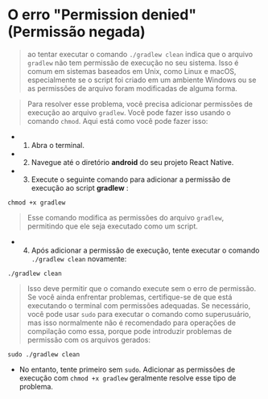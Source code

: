 # O erro "Permission denied" (Permissão negada)

> ao tentar executar o comando `./gradlew clean` indica que o arquivo `gradlew` não tem permissão de execução no seu sistema. Isso é comum em sistemas baseados em Unix, como Linux e macOS, especialmente se o script foi criado em um ambiente Windows ou se as permissões de arquivo foram modificadas de alguma forma.

> Para resolver esse problema, você precisa adicionar permissões de execução ao arquivo `gradlew`. Você pode fazer isso usando o comando `chmod`. Aqui está como você pode fazer isso:

- 1. Abra o terminal.

- 2. Navegue até o diretório **android** do seu projeto React Native.

- 3. Execute o seguinte comando para adicionar a permissão de execução ao script **gradlew** :

`
chmod +x gradlew
`

> Esse comando modifica as permissões do arquivo `gradlew`, permitindo que ele seja executado como um script.

- 4. Após adicionar a permissão de execução, tente executar o comando `./gradlew clean` novamente:

`
./gradlew clean
`

> Isso deve permitir que o comando execute sem o erro de permissão. Se você ainda enfrentar problemas, certifique-se de que está executando o terminal com permissões adequadas. Se necessário, você pode usar `sudo` para executar o comando como superusuário, mas isso normalmente não é recomendado para operações de compilação como essa, porque pode introduzir problemas de permissão com os arquivos gerados:

`
sudo ./gradlew clean
`

- No entanto, tente primeiro sem `sudo`. Adicionar as permissões de execução com `chmod +x gradlew` geralmente resolve esse tipo de problema.